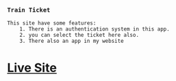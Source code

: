 ### `Train Ticket`

    This site have some features:
        1. There is an authentication system in this app.
        2. you can select the ticket here also.
        3. There also an app in my website

# [Live Site](https://train-tickets-d9707.web.app/)
